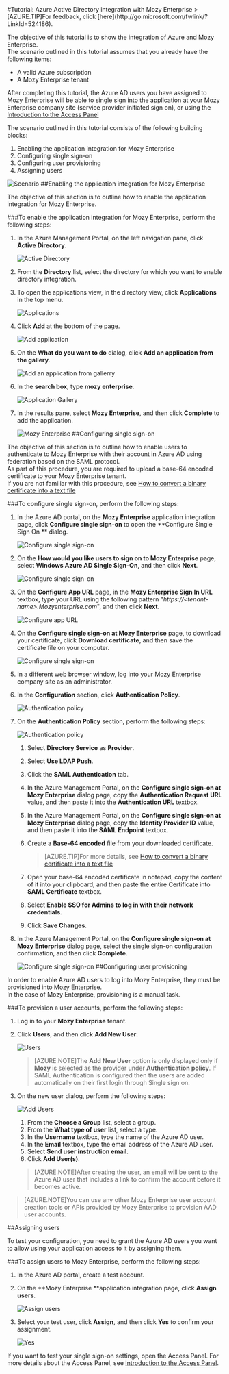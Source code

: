 <properties pageTitle="Tutorial: Azure Active Directory integration with Mozy Enterprise | Windows Azure" description="Learn how to use Mozy Enterprise with Azure Active Directory to enable single sign-on, automated provisioning, and more!." services="active-directory" authors="MarkusVi"  documentationCenter="na" manager="stevenpo"/>
<tags ms.service="active-directory" ms.devlang="na" ms.topic="article" ms.tgt_pltfrm="na" ms.workload="identity" ms.date="08/01/2015" ms.author="markvi" />
#Tutorial: Azure Active Directory integration with Mozy Enterprise
<!-- deleted by customization
>[AZURE.TIP]For feedback, click [here](https://social.msdn.microsoft.com/Forums/azure/zh-cn/b7203f7f-5fde-457d-8d26-c3f7c2599a82/tutorial-azure-ad-integration-with-mozy-enterprise?forum=WindowsAzureAD).
-->
<!-- keep by customization: begin -->
>[AZURE.TIP]For feedback, click [here](http://go.microsoft.com/fwlink/?LinkId=524186).
<!-- keep by customization: end -->
  
The objective of this tutorial is to show the integration of Azure and Mozy Enterprise.  
The scenario outlined in this tutorial assumes that you already have the following items:

-   A valid Azure subscription
-   A Mozy Enterprise tenant
  
After completing this tutorial, the Azure AD users you have assigned to Mozy Enterprise will be able to single sign into the application at your Mozy Enterprise company site (service provider initiated sign on), or using the [Introduction to the Access Panel](https://msdn.microsoft.com/zh-cn/library/dn308586)
  
The scenario outlined in this tutorial consists of the following building blocks:

1.  Enabling the application integration for Mozy Enterprise
2.  Configuring single sign-on
3.  Configuring user provisioning
4.  Assigning users

![Scenario](./media/active-directory-saas-mozy-enterprise-tutorial/IC777308.png "Scenario")
##Enabling the application integration for Mozy Enterprise
  
The objective of this section is to outline how to enable the application integration for Mozy Enterprise.

###To enable the application integration for Mozy Enterprise, perform the following steps:

1.  In the Azure Management Portal, on the left navigation pane, click **Active Directory**.

    ![Active Directory](./media/active-directory-saas-mozy-enterprise-tutorial/IC700993.png "Active Directory")

2.  From the **Directory** list, select the directory for which you want to enable directory integration.

3.  To open the applications view, in the directory view, click **Applications** in the top menu.

    ![Applications](./media/active-directory-saas-mozy-enterprise-tutorial/IC700994.png "Applications")

4.  Click **Add** at the bottom of the page.

    ![Add application](./media/active-directory-saas-mozy-enterprise-tutorial/IC749321.png "Add application")

5.  On the **What do you want to do** dialog, click **Add an application from the gallery**.

    ![Add an application from gallerry](./media/active-directory-saas-mozy-enterprise-tutorial/IC749322.png "Add an application from gallerry")

6.  In the **search box**, type **mozy enterprise**.

    ![Application Gallery](./media/active-directory-saas-mozy-enterprise-tutorial/IC777309.png "Application Gallery")

7.  In the results pane, select **Mozy Enterprise**, and then click **Complete** to add the application.

    ![Mozy Enterprise](./media/active-directory-saas-mozy-enterprise-tutorial/IC777310.png "Mozy Enterprise")
##Configuring single sign-on
  
The objective of this section is to outline how to enable users to authenticate to Mozy Enterprise with their account in Azure AD using federation based on the SAML protocol.  
As part of this procedure, you are required to upload a base-64 encoded certificate to your Mozy Enterprise tenant.  
If you are not familiar with this procedure, see [How to convert a binary certificate into a text file](http://youtu.be/PlgrzUZ-Y1o)

###To configure single sign-on, perform the following steps:

1.  In the Azure AD portal, on the **Mozy Enterprise** application integration page, click **Configure single sign-on** to open the **Configure Single Sign On ** dialog.

    ![Configure single sign-on](./media/active-directory-saas-mozy-enterprise-tutorial/IC771709.png "Configure single sign-on")

2.  On the **How would you like users to sign on to Mozy Enterprise** page, select **Windows Azure AD Single Sign-On**, and then click **Next**.

    ![Configure single sign-on](./media/active-directory-saas-mozy-enterprise-tutorial/IC777311.png "Configure single sign-on")

3.  On the **Configure App URL** page, in the **Mozy Enterprise Sign In URL** textbox, type your URL using the following pattern "*https://\<tenant-name\>.Mozyenterprise.com*", and then click **Next**.

    ![Configure app URL](./media/active-directory-saas-mozy-enterprise-tutorial/IC777312.png "Configure app URL")

4.  On the **Configure single sign-on at Mozy Enterprise** page, to download your certificate, click **Download certificate**, and then save the certificate file on your computer.

    ![Configure single sign-on](./media/active-directory-saas-mozy-enterprise-tutorial/IC777313.png "Configure single sign-on")

5.  In a different web browser window, log into your Mozy Enterprise company site as an administrator.

6.  In the **Configuration** section, click **Authentication Policy**.

    ![Authentication policy](./media/active-directory-saas-mozy-enterprise-tutorial/IC777314.png "Authentication policy")

7.  On the **Authentication Policy** section, perform the following steps:

    ![Authentication policy](./media/active-directory-saas-mozy-enterprise-tutorial/IC777315.png "Authentication policy")

    1.  Select **Directory Service** as **Provider**.
    2.  Select **Use LDAP Push**.
    3.  Click the **SAML Authentication** tab.
    4.  In the Azure Management Portal, on the **Configure single sign-on at Mozy Enterprise** dialog page, copy the **Authentication Request URL** value, and then paste it into the **Authentication URL** textbox.
    5.  In the Azure Management Portal, on the **Configure single sign-on at Mozy Enterprise** dialog page, copy the **Identity Provider ID** value, and then paste it into the **SAML Endpoint** textbox.
    6.  Create a **Base-64 encoded** file from your downloaded certificate.  

        >[AZURE.TIP]For more details, see [How to convert a binary certificate into a text file](http://youtu.be/PlgrzUZ-Y1o)

    7.  Open your base-64 encoded certificate in notepad, copy the content of it into your clipboard, and then paste the entire Certificate into **SAML Certificate** textbox.
    8.  Select **Enable SSO for Admins to log in with their network credentials**.
    9.  Click **Save Changes**.

8.  In the Azure Management Portal, on the **Configure single sign-on at Mozy Enterprise** dialog page, select the single sign-on configuration confirmation, and then click **Complete**.

    ![Configure single sign-on](./media/active-directory-saas-mozy-enterprise-tutorial/IC777316.png "Configure single sign-on")
##Configuring user provisioning
  
In order to enable Azure AD users to log into Mozy Enterprise, they must be provisioned into Mozy Enterprise.  
In the case of Mozy Enterprise, provisioning is a manual task.

###To provision a user accounts, perform the following steps:

1.  Log in to your **Mozy Enterprise** tenant.

2.  Click **Users**, and then click **Add New User**.

    ![Users](./media/active-directory-saas-mozy-enterprise-tutorial/IC777317.png "Users")

    >[AZURE.NOTE]The **Add New User** option is only displayed only if **Mozy** is selected as the provider under **Authentication policy**. If SAML Authentication is configured then the users are added automatically on their first login through Single sign on.

3.  On the new user dialog, perform the following steps:

    ![Add Users](./media/active-directory-saas-mozy-enterprise-tutorial/IC777318.png "Add Users")

    1.  From the **Choose a Group** list, select a group.
    2.  From the **What type of user** list, select a type.
    3.  In the **Username** textbox, type the name of the Azure AD user.
    4.  In the **Email** textbox, type the email address of the Azure AD user.
    5.  Select **Send user instruction email**.
    6.  Click **Add User(s)**.

    >[AZURE.NOTE]After creating the user, an email will be sent to the Azure AD user that includes a link to confirm the account before it becomes active.

>[AZURE.NOTE]You can use any other Mozy Enterprise user account creation tools or APIs provided by Mozy Enterprise to provision AAD user accounts.

##Assigning users
 
To test your configuration, you need to grant the Azure AD users you want to allow using your application access to it by assigning them.

###To assign users to Mozy Enterprise, perform the following steps:

1.  In the Azure AD portal, create a test account.

2.  On the **Mozy Enterprise **application integration page, click **Assign users**.

    ![Assign users](./media/active-directory-saas-mozy-enterprise-tutorial/IC777319.png "Assign users")

3.  Select your test user, click **Assign**, and then click **Yes** to confirm your assignment.

    ![Yes](./media/active-directory-saas-mozy-enterprise-tutorial/IC767830.png "Yes")
  
If you want to test your single sign-on settings, open the Access Panel. For more details about the Access Panel, see [Introduction to the Access Panel](https://msdn.microsoft.com/zh-cn/library/dn308586).